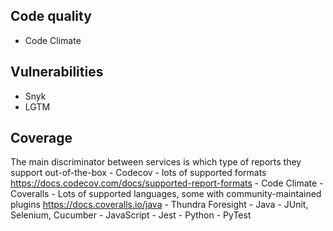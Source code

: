 ## Code quality
- Code Climate
## Vulnerabilities
- Snyk
- LGTM
## Coverage
The main discriminator between services is which type of reports they support out-of-the-box
    - Codecov 
        - lots of supported formats https://docs.codecov.com/docs/supported-report-formats
    - Code Climate
    - Coveralls 
        - Lots of supported languages, some with community-maintained plugins https://docs.coveralls.io/java
    - Thundra Foresight
        - Java
            - JUnit, Selenium, Cucumber
        - JavaScript
            - Jest
        - Python
            - PyTest
